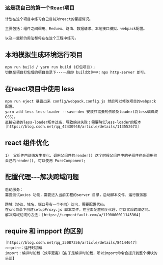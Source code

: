 ### 这是我自己的第一个React项目
    
    计划在这个项目中练习自己目前对react的掌握情况。
    
    主要包括：组件之间调用、Reduex、路由、数据请求、本地接口模拟、webpack配置。
    
    以及一些新的用法都将在在这个工程中练习。

## 本地模拟生成环境运行项目 
    npm run build / yarn run build (打包项目)；
    切换至项目打包后的项目目录下---一般即 build文件中；npx http-server 即可。

## 在react项目中使用 less
    npm run eject 暴露出来 config/webpack.config.js 然后可以修改项目的webpack 配置。
    yarn add less less-loader --save-dev 安装只需要的依赖及loader(将less编译成 CSS)。
    直接安装的less-loader版本过高，导致编译失败；需要降低less-loader的版本 [https://blog.csdn.net/qq_42430948/article/details/113552673]
## react 组件优化
    1） 父组件内部值发生变化，调用父组件的render() 这个时候父组件中的子组件也会调用他自己的render(), 可以使用 PureComponent;
## 配置代理---解决跨域问题
    启动服务：
    需要测试axios 功能，需要进入当前工程的server 目录，启动脚本文件，运行服务器

    跨域（协议、域名、端口号有一个不同）访问，需要配置代码。
    在src目录下创建setupProxy.js 脚本文件，在里面配置相关代理，可以实现跨域访问。
    解决跨域访问的方法：[https://segmentfault.com/a/1190000011145364]

## require 和 impport 的区别
    [https://blog.csdn.net/qq_35087256/article/details/84144647]
    require：运行时加载
    import：编译时加载（效率更高）【由于是编译时加载，所以import命令会提升到整个模块的头部】